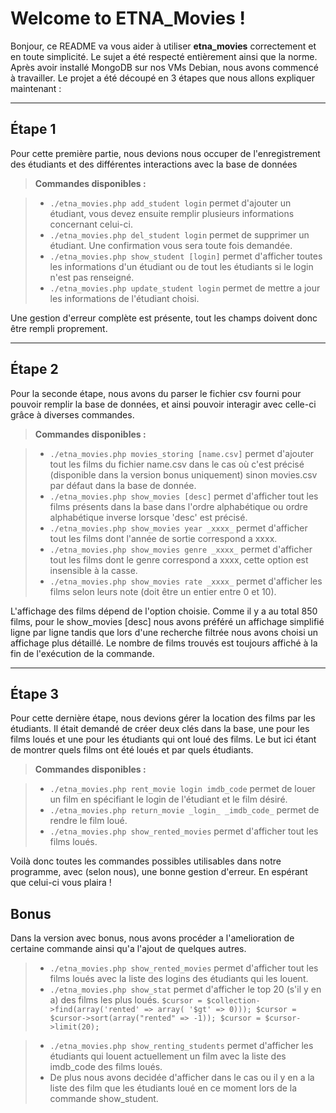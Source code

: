 Welcome to ETNA_Movies !
===================


Bonjour, ce README va vous aider à utiliser **etna_movies** correctement et en toute simplicité. Le sujet a été respecté entièrement ainsi que la norme. Après avoir installé MongoDB sur nos VMs Debian, nous avons commencé à travailler. Le projet a été découpé en 3 étapes que nous allons expliquer maintenant :

----------


Étape 1
-------------

Pour cette première partie, nous devions nous occuper de l'enregistrement des étudiants et des différentes interactions avec la base de données

> **Commandes disponibles :**

> - `./etna_movies.php add_student login`  permet d'ajouter un étudiant, vous devez ensuite remplir plusieurs informations concernant celui-ci.
> -  `./etna_movies.php del_student login`  permet de supprimer un étudiant. Une confirmation vous sera toute fois demandée.
> -  `./etna_movies.php show_student [login]` permet d'afficher toutes les informations d'un étudiant ou de tout les étudiants si le login n'est pas renseigné.
> - `./etna_movies.php update_student login` permet de mettre a jour les informations de l'étudiant choisi.

Une gestion d'erreur complète est présente, tout les champs doivent donc être rempli proprement.

----------

Étape 2
-------------

Pour la seconde étape, nous avons du parser le fichier csv fourni pour pouvoir remplir la base de données, et ainsi pouvoir interagir avec celle-ci grâce à diverses commandes.

> **Commandes disponibles :**

> - `./etna_movies.php movies_storing [name.csv]`  permet d'ajouter tout les films du fichier name.csv dans le cas où c'est précisé (disponible dans la version bonus uniquement) sinon movies.csv par défaut dans la base de donnée.
> -  `./etna_movies.php show_movies [desc]` permet d'afficher tout les films présents dans la base dans l'ordre alphabétique ou ordre alphabétique inverse lorsque 'desc' est précisé.
> -  `./etna_movies.php show_movies year _xxxx_` permet d'afficher tout les films dont l'année de sortie correspond a xxxx.
> - `./etna_movies.php show_movies genre _xxxx_` permet d'afficher tout les films dont le genre correspond a xxxx, cette option est insensible à la casse.
> - `./etna_movies.php show_movies rate _xxxx_` permet d'afficher les films selon leurs note (doit être un entier entre 0 et 10).

L'affichage des films dépend de l'option choisie. Comme il y a au total 850 films, pour le show_movies [desc] nous avons préféré un affichage simplifié ligne par ligne tandis que lors d'une recherche filtrée nous avons choisi un affichage plus détaillé. Le nombre de films trouvés est toujours affiché à la fin de l'exécution de la commande.

----------

Étape 3
-------------

Pour cette dernière étape, nous devions gérer la location des films par les étudiants. Il était demandé de créer deux clés dans la base, une pour les films loués et une pour les étudiants qui ont loué des films. Le but ici étant de montrer quels films ont été loués et par quels étudiants.

> **Commandes disponibles :**

> - `./etna_movies.php rent_movie login imdb_code` permet de louer un film en spécifiant le login de l'étudiant et le film désiré.
> -  `./etna_movies.php return_movie _login_ _imdb_code_` permet de rendre le film loué.
> -  `./etna_movies.php show_rented_movies` permet d'afficher tout les films loués.

Voilà donc toutes les commandes possibles utilisables dans notre programme, avec (selon nous), une bonne gestion d'erreur. En espérant que celui-ci vous plaira !


Bonus
-------------
Dans la version avec bonus, nous avons procéder a l'amelioration de certaine commande ainsi qu'a l'ajout de quelques autres.

> -  `./etna_movies.php show_rented_movies` permet d'afficher tout les films loués avec la liste des logins des étudiants qui les louent.
> - `./etna_movies.php show_stat` permet d'afficher le top 20 (s'il y en a) des films les plus loués.
	```
	$cursor = $collection->find(array('rented' => array( '$gt' => 0)));
	$cursor = $cursor->sort(array("rented" => -1));
	$cursor = $cursor->limit(20);
	```

> - `./etna_movies.php show_renting_students` permet d'afficher les étudiants qui louent actuellement un film avec la liste des imdb_code des films loués.
> - De plus nous avons decidée d'afficher dans le cas ou il y en a la liste des film que les étudiants loué en ce moment lors de la commande show_student.
